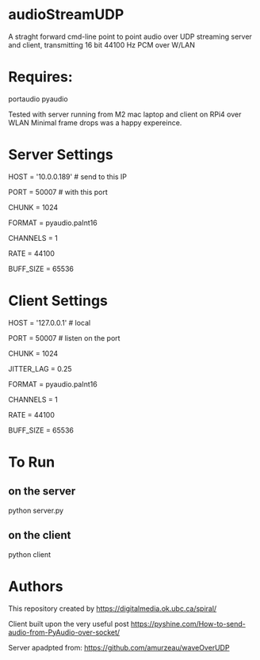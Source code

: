 # audioStreamUDP

A straght forward cmd-line point to point audio over UDP streaming server and client, transmitting 16 bit 44100 Hz PCM over W/LAN

# Requires: 
portaudio
pyaudio

Tested with server running from M2 mac laptop and client on RPi4 over WLAN
Minimal frame drops was a happy expereince. 

# Server Settings
HOST = '10.0.0.189' # send to this IP

PORT = 50007 # with this port

CHUNK = 1024

FORMAT = pyaudio.paInt16

CHANNELS = 1

RATE = 44100

BUFF_SIZE = 65536

# Client Settings
HOST = '127.0.0.1' # local

PORT = 50007 # listen on the port

CHUNK = 1024

JITTER_LAG = 0.25

FORMAT = pyaudio.paInt16

CHANNELS = 1

RATE = 44100

BUFF_SIZE = 65536

# To Run
## on the server
python server.py

## on the client
python client

# Authors

This repository created by https://digitalmedia.ok.ubc.ca/spiral/

Client built upon the very useful post 
https://pyshine.com/How-to-send-audio-from-PyAudio-over-socket/

Server apadpted from:
https://github.com/amurzeau/waveOverUDP
